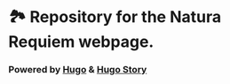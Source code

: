 # 🏞️ Repository for the Natura Requiem webpage.
### Powered by [Hugo](https://gohugo.io/) & [Hugo Story](https://themes.gohugo.io/themes/hugo-story/)
